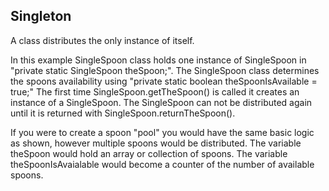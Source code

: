Singleton
---------

A class distributes the only instance of itself. 

In this example SingleSpoon class holds one instance of SingleSpoon in "private static SingleSpoon theSpoon;". The SingleSpoon class determines the spoons availability using "private static boolean theSpoonIsAvailable = true;" The first time SingleSpoon.getTheSpoon() is called it creates an instance of a SingleSpoon. The SingleSpoon can not be distributed again until it is returned with SingleSpoon.returnTheSpoon().

If you were to create a spoon "pool" you would have the same basic logic as shown, however multiple spoons would be distributed. The variable theSpoon would hold an array or collection of spoons. The variable theSpoonIsAvaialable would become a counter of the number of available spoons. 

